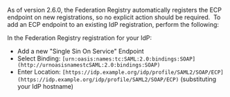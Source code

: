 
As of version 2.6.0, the Federation Registry automatically registers the ECP endpoint on new registrations, so no explicit action should be required.  To add an ECP endpoint to an existing IdP registration, perform the following:

In the Federation Registry registration for your IdP:

*   Add a new "Single Sin On Service" Endpoint
*   Select Binding: `[urn:oasis:names:tc:SAML:2.0:bindings:SOAP](http://urnoasisnamestcSAML:2.0:bindings:SOAP)`
*   Enter Location: `[https://idp.example.org/idp/profile/SAML2/SOAP/ECP](https://idp.example.org/idp/profile/SAML2/SOAP/ECP)` (substituting your IdP hostname)

